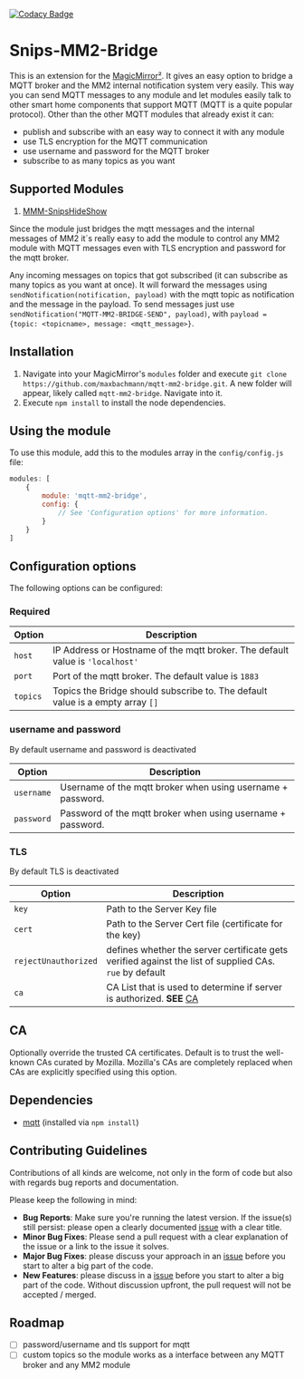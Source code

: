 [![Codacy Badge](https://api.codacy.com/project/badge/Grade/abf2560c1f05419daf6d1c9835ea0ff2)](https://www.codacy.com/app/MagicMirror2/mqtt-mm2-bridge?utm_source=github.com&amp;utm_medium=referral&amp;utm_content=maxbachmann/mqtt-mm2-bridge&amp;utm_campaign=Badge_Grade)

# Snips-MM2-Bridge
This is an extension for the [MagicMirror²](https://github.com/MichMich/MagicMirror).  It gives an easy option to bridge a MQTT broker and the MM2 internal notification system very easily. This way you can send MQTT messages to any module and let modules easily talk to other smart home components that support MQTT (MQTT is a quite popular protocol). 
Other than the other MQTT modules that already exist it can:
-  publish and subscribe with an easy way to connect it with any module
-  use TLS encryption for the MQTT communication
-  use username and password for the MQTT broker
-  subscribe to as many topics as you want

## Supported Modules
1.  [MMM-SnipsHideShow](https://gitlab.com/CaptnsTech/mmm-snipshideshow)

Since the module just bridges the mqtt messages and the internal messages of MM2 it´s really easy to add the module to control any MM2 module with MQTT messages even with TLS encryption and password for the mqtt broker.

Any incoming messages on topics that got subscribed (it can subscribe as many topics as you want at once). It will forward the messages using `sendNotification(notification, payload)` with the mqtt topic as notification and the message in the payload.
To send messages just use `sendNotification("MQTT-MM2-BRIDGE-SEND", payload)`, with `payload = {topic: <topicname>, message: <mqtt_message>}`.

## Installation
1.  Navigate into your MagicMirror's `modules` folder and execute `git clone https://github.com/maxbachmann/mqtt-mm2-bridge.git`. A new folder will appear, likely called `mqtt-mm2-bridge`.  Navigate into it.
2.  Execute `npm install` to install the node dependencies.

## Using the module
To use this module, add this to the modules array in the `config/config.js` file:
````javascript
modules: [
	{
		module: 'mqtt-mm2-bridge',
		config: {
			// See 'Configuration options' for more information.
		}
	}
]
````

## Configuration options
The following options can be configured:

### Required
| Option               | Description                                                                                             |
|----------------------|---------------------------------------------------------------------------------------------------------|
| `host`               | IP Address or Hostname of the mqtt broker. The default value is `'localhost'`                           |
| `port`               | Port of the mqtt broker. The default value is `1883`                                                    |
| `topics`             | Topics the Bridge should subscribe to. The default value is a empty array `[]`                          |

### username and password
By default username and password is deactivated

| Option               | Description                                                                                             |
|----------------------|---------------------------------------------------------------------------------------------------------|
| `username`           | Username of the mqtt broker when using username + password.                                             |
| `password`           | Password of the mqtt broker when using username + password.                                             |

### TLS
By default TLS is deactivated

| Option               | Description                                                                                             |
|----------------------|---------------------------------------------------------------------------------------------------------|
| `key`                | Path to the Server Key file                                                                             |
| `cert`               | Path to the Server Cert file (certificate for the key)                                                  |
| `rejectUnauthorized` | defines whether the server certificate gets verified against the list of supplied CAs. `rue` by default |
| `ca`                 | CA List that is used to determine if server is authorized. __SEE__ [CA](#CA)                            |

## CA
Optionally override the trusted CA certificates. Default is to trust the well-known CAs curated by Mozilla. Mozilla's CAs are completely replaced when CAs are explicitly specified using this option.

## Dependencies
-  [mqtt](https://www.npmjs.com/package/mqtt) (installed via `npm install`)

## Contributing Guidelines
Contributions of all kinds are welcome, not only in the form of code but also with regards bug reports and documentation.

Please keep the following in mind:

-   __Bug Reports__: Make sure you're running the latest version. If the issue(s) still persist: please open a clearly documented [issue](https://github.com/maxbachmann/mqtt-mm2-bridge/issues) with a clear title.
-   __Minor Bug Fixes__: Please send a pull request with a clear explanation of the issue or a link to the issue it solves.
-   __Major Bug Fixes__: please discuss your approach in an [issue](https://github.com/maxbachmann/mqtt-mm2-bridge/issues) before you start to alter a big part of the code.
-   __New Features__: please discuss in a [issue](https://github.com/maxbachmann/mqtt-mm2-bridge/issues) before you start to alter a big part of the code. Without discussion upfront, the pull request will not be accepted / merged.

## Roadmap
-  [ ] password/username and tls support for mqtt
-  [ ] custom topics so the module works as a interface between any MQTT broker and any MM2 module

